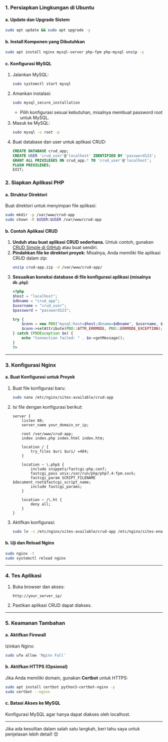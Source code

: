 
### 1. **Persiapkan Lingkungan di Ubuntu**
#### a. **Update dan Upgrade Sistem**
```bash
sudo apt update && sudo apt upgrade -y
```

#### b. **Install Komponen yang Dibutuhkan**
```bash
sudo apt install nginx mysql-server php-fpm php-mysql unzip -y
```

#### c. **Konfigurasi MySQL**
1. Jalankan MySQL:
   ```bash
   sudo systemctl start mysql
   ```
2. Amankan instalasi:
   ```bash
   sudo mysql_secure_installation
   ```
   - Pilih konfigurasi sesuai kebutuhan, misalnya membuat password root untuk MySQL.
3. Masuk ke MySQL:
   ```bash
   sudo mysql -u root -p
   ```
4. Buat database dan user untuk aplikasi CRUD:
   ```sql
   CREATE DATABASE crud_app;
   CREATE USER 'crud_user'@'localhost' IDENTIFIED BY 'password123';
   GRANT ALL PRIVILEGES ON crud_app.* TO 'crud_user'@'localhost';
   FLUSH PRIVILEGES;
   EXIT;
   ```

### 2. **Siapkan Aplikasi PHP**
#### a. **Struktur Direktori**
Buat direktori untuk menyimpan file aplikasi:
```bash
sudo mkdir -p /var/www/crud-app
sudo chown -R $USER:$USER /var/www/crud-app
```

#### b. **Contoh Aplikasi CRUD**
1. **Unduh atau buat aplikasi CRUD sederhana.**
   Untuk contoh, gunakan [CRUD Simple di GitHub](https://github.com/) atau buat sendiri. 
2. **Pindahkan file ke direktori proyek:**
   Misalnya, Anda memiliki file aplikasi CRUD dalam zip:
   ```bash
   unzip crud-app.zip -d /var/www/crud-app/
   ```
3. **Sesuaikan koneksi database di file konfigurasi aplikasi (misalnya `db.php`)**:
   ```php
   <?php
   $host = "localhost";
   $dbname = "crud_app";
   $username = "crud_user";
   $password = "password123";

   try {
       $conn = new PDO("mysql:host=$host;dbname=$dbname", $username, $password);
       $conn->setAttribute(PDO::ATTR_ERRMODE, PDO::ERRMODE_EXCEPTION);
   } catch (PDOException $e) {
       echo "Connection failed: " . $e->getMessage();
   }
   ?>
   ```

---

### 3. **Konfigurasi Nginx**
#### a. **Buat Konfigurasi untuk Proyek**
1. Buat file konfigurasi baru:
   ```bash
   sudo nano /etc/nginx/sites-available/crud-app
   ```
2. Isi file dengan konfigurasi berikut:
   ```nginx
   server {
       listen 80;
       server_name your_domain_or_ip;

       root /var/www/crud-app;
       index index.php index.html index.htm;

       location / {
           try_files $uri $uri/ =404;
       }

       location ~ \.php$ {
           include snippets/fastcgi-php.conf;
           fastcgi_pass unix:/var/run/php/php7.4-fpm.sock;
           fastcgi_param SCRIPT_FILENAME $document_root$fastcgi_script_name;
           include fastcgi_params;
       }

       location ~ /\.ht {
           deny all;
       }
   }
   ```
3. Aktifkan konfigurasi:
   ```bash
   sudo ln -s /etc/nginx/sites-available/crud-app /etc/nginx/sites-enabled/
   ```

#### b. **Uji dan Reload Nginx**
```bash
sudo nginx -t
sudo systemctl reload nginx
```

---

### 4. **Tes Aplikasi**
1. Buka browser dan akses:
   ```
   http://your_server_ip/
   ```
2. Pastikan aplikasi CRUD dapat diakses.

---

### 5. **Keamanan Tambahan**
#### a. **Aktifkan Firewall**
Izinkan Nginx:
```bash
sudo ufw allow 'Nginx Full'
```

#### b. **Aktifkan HTTPS (Opsional)**
Jika Anda memiliki domain, gunakan **Certbot** untuk HTTPS:
```bash
sudo apt install certbot python3-certbot-nginx -y
sudo certbot --nginx
```

#### c. **Batasi Akses ke MySQL**
Konfigurasi MySQL agar hanya dapat diakses oleh localhost.

---

Jika ada kesulitan dalam salah satu langkah, beri tahu saya untuk penjelasan lebih detail! 😊
